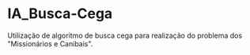 # IA_Busca-Cega

Utilização de algoritmo de busca cega para realização do problema dos "Missionários e Canibais".
